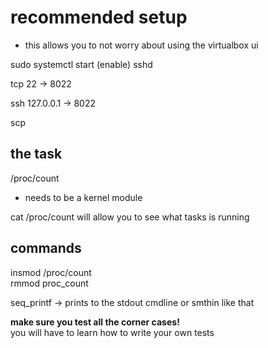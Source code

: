 # recommended setup
+ this allows you to not worry about using the virtualbox ui

sudo systemctl start (enable) sshd

tcp 22 -> 8022

ssh 127.0.0.1 -> 8022

scp

## the task
/proc/count
+ needs to be a kernel module

cat /proc/count will allow you to see what tasks is running

## commands
insmod /proc/count  
rmmod proc_count

seq_printf -> prints to the stdout cmdline or smthin like that


**make sure you test all the corner cases!**  
you will have to learn how to write your own tests

